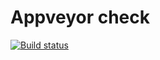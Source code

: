 # Appveyor check
[![Build status](https://ci.appveyor.com/api/projects/status/p2jaovo993tsyi6x?svg=true)](https://ci.appveyor.com/project/Katrina-L/ajs-homeworks-object-reflection-proxy-destructurin)
